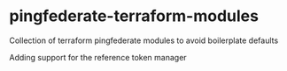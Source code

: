 # pingfederate-terraform-modules
Collection of terraform pingfederate modules to avoid boilerplate defaults

Adding support for the reference token manager
